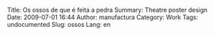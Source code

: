 Title: Os ossos de que é feita a pedra
Summary: Theatre poster design
Date: 2009-07-01 16:44
Author: manufactura
Category: Work
Tags: undocumented
Slug: ossos
Lang: en

